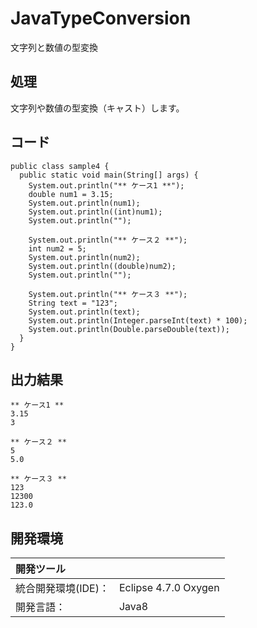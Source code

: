 # JavaTypeConversion
文字列と数値の型変換

## 処理
文字列や数値の型変換（キャスト）します。

## コード
```
public class sample4 {
  public static void main(String[] args) {
    System.out.println("** ケース1 **");
    double num1 = 3.15;
    System.out.println(num1);
    System.out.println((int)num1);
    System.out.println("");

    System.out.println("** ケース２ **");
    int num2 = 5;
    System.out.println(num2);
    System.out.println((double)num2);
    System.out.println("");

    System.out.println("** ケース３ **");
    String text = "123";
    System.out.println(text);
    System.out.println(Integer.parseInt(text) * 100);
    System.out.println(Double.parseDouble(text));
  }
}
```

## 出力結果
```
** ケース1 **  
3.15  
3  
  
** ケース２ **  
5  
5.0  
  
** ケース３ **  
123  
12300  
123.0  
```
  
## 開発環境
| 開発ツール |  |
|:-|:-|
| 統合開発環境(IDE)： | Eclipse 4.7.0 Oxygen |
| 開発言語： | Java8 |
